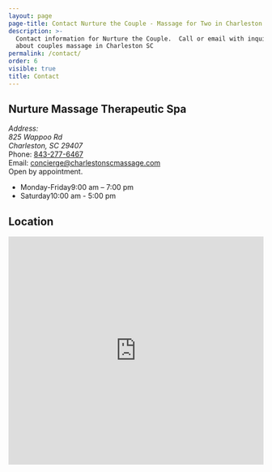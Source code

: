 ```yaml
---
layout: page
page-title: Contact Nurture the Couple - Massage for Two in Charleston SC
description: >-
  Contact information for Nurture the Couple.  Call or email with inquiries
  about couples massage in Charleston SC
permalink: /contact/
order: 6
visible: true
title: Contact
---
```

## Nurture Massage Therapeutic Spa

<div class="row">
	<div class="col-sm-6">
		<address>
			Address: 
			<br>
			825 Wappoo Rd
			<br>
			Charleston, SC 29407
		</address>
		<div>
			Phone:
			<a href="tel:843-277-6467">843-277-6467</a>
		</div>
		<div>
			Email:
			<a href="email:concierge@charlestonscmassage.com">concierge@charlestonscmassage.com</a>
		</div>
	</div>

<div class="col-sm-6">
	<div class="center">
		Open by appointment.
	</div>
	<ul class="hours">
		<li><span>Monday-Friday</span><span>9:00 am – 7:00 pm</span></li>
		<li><span>Saturday</span><span>10:00 am - 5:00 pm</span></li>
	</ul>
</div>

</div>

## Location

<iframe
  width="100%"
  height="450"
  frameborder="0" style="border:0"
  src="https://www.google.com/maps/embed/v1/place?key=AIzaSyDzU6qfqWEBG2Uinf1ZE2MDUs8URlazf9E&q=825+Wappoo+Rd,+Charleston,+SC+29407" allowfullscreen>
</iframe>

